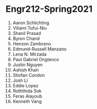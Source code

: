 # Engr212-Spring2021

1. Aaron Schlichting
2. Viliami Tufui-Niu
3. Shanil Prasad
4. Byron Chand
5. Henzon Zambrano
6. Edmund-Russell Manzano
7. Lena N. Mirzada
8. Paul Gabriel Ongtenco
9. Justin Nguyen
10. Ashish Khari
11. Stiofan Condon
12. Josh Li
13. Eddie Lopez
14. Roththida Sok
15. Feras Alayoub
16. Kenneth Vang
